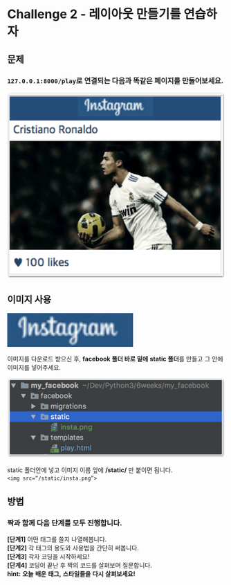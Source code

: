 # Challenge 2 - 레이아웃 만들기를 연습하자

## 문제

### `127.0.0.1:8000/play`로 연결되는 다음과 똑같은 페이지를 만들어보세요.

![&#xB611;&#xAC19;&#xC740; &#xD398;&#xC774;&#xC9C0;&#xB97C; &#xB9CC;&#xB4E4;&#xC5B4;&#xBCF4;&#xC138;&#xC694;.](../../.gitbook/assets/image%20%28216%29.png)

## 이미지 사용

![&#xC624;&#xB978;&#xCABD; &#xBC84;&#xD2BC;&#xC744; &#xB20C;&#xB7EC; &#xC774;&#xBBF8;&#xC9C0;&#xB97C; insta.png&#xB77C;&#xB294; &#xC774;&#xB984;&#xC73C;&#xB85C; &#xC800;&#xC7A5;&#xD574;&#xC8FC;&#xC138;&#xC694;. ](../../.gitbook/assets/image%20%28194%29.png)

  
이미지를 다운로드 받으신 후, **facebook 폴더 바로 밑에** **static 폴더**를 만들고 그 안에 이미지를 넣어주세요.

![satic &#xD3F4;&#xB354; &#xC548;&#xC5D0; insta.png &#xB123;&#xAE30;](../../.gitbook/assets/image%20%28182%29.png)

static 폴더안에 넣고 이미지 이름 앞에 **/static/** 만 붙이면 됩니다.  
`<img src=“/static/insta.png”>`

## 방법

### **짝과** **함께** **다음** **단계를** **모두** **진행합니다.**

**\[단계1\]** 어떤 태그를 쓸지 나열해봅니다.  
**\[단계2\]** 각 태그의 용도와 사용법을 간단히 써봅니다.  
**\[단계3\]** 각자 코딩을 시작하세요!  
**\[단계4\]** 코딩이 끝난 후 짝의 코드를 살펴보며 질문합니다.  
**hint:** **오늘** **배운** **태그,** **스타일들을** **다시** **살펴보세요!**

